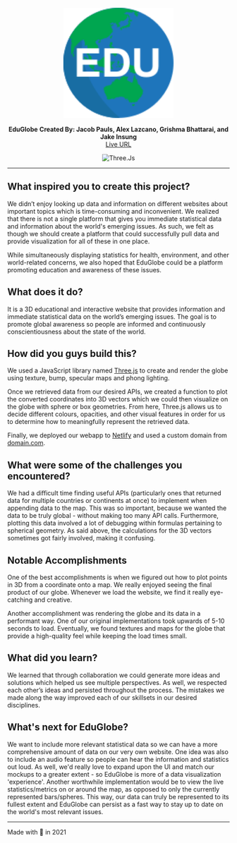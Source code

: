 <p align="center">
  <img src="./dist/assets/eduglobe-logo.svg" alt="Legacy Edition" height="250" />
</p>
<p align="center">
  <strong>EduGlobe</strong>
  <strong>Created By: Jacob Pauls, Alex Lazcano, Grishma Bhattarai, and Jake Insung</strong></br>
  <a href="https://www.eduglobe.space/" >Live URL</a>
</p>
<p align="center">
  <img alt="Three.Js" src="https://img.shields.io/badge/Three%2Cjs-r124-blue" />
</p>

--- 

## What inspired you to create this project?
We didn’t enjoy looking up data and information on different websites about important topics which is time-consuming and inconvenient. We realized that there is not a single platform that gives you immediate statistical data and information about the world's emerging issues. As such, we felt as though we should create a platform that could successfully pull data and provide visualization for all of these in one place.

While simultaneously displaying statistics for health, environment, and other world-related concerns, we also hoped that EduGlobe could be a platform promoting education and awareness of these issues.

## What does it do?
It is a 3D educational and interactive website that provides information and immediate statistical data on the world’s emerging issues. The goal is to promote global awareness so people are informed and continuously conscientiousness about the state of the world.

## How did you guys build this?
We used a JavaScript library named [Three.js](https://threejs.org/) to create and render the globe using texture, bump, specular maps and phong lighting. 

Once we retrieved data from our desired APIs, we created a function to plot the converted coordinates into 3D vectors which we could then visualize on the globe with sphere or box geometries. From here, Three.js allows us to decide different colours, opacities, and other visual features in order for us to determine how to meaningfully represent the retrieved data.

Finally, we deployed our webapp to [Netlify](https://www.netlify.com/) and used a custom domain from [domain.com](https://www.domain.com/).

## What were some of the challenges you encountered?
We had a difficult time finding useful APIs (particularly ones that returned data for multiple countries or continents at once) to implement when appending data to the map. This was so important, because we wanted the data to be truly global - without making too many API calls. Furthermore, plotting this data involved a lot of debugging within formulas pertaining to spherical geometry. As said above, the calculations for the 3D vectors sometimes got fairly involved, making it confusing.

## Notable Accomplishments
One of the best accomplishments is when we figured out how to plot points in 3D from a coordinate onto a map.
We really enjoyed seeing the final product of our globe. Whenever we load the website, we find it really eye-catching and creative. 

Another accomplishment was rendering the globe and its data in a performant way. One of our original implementations took upwards of 5-10 seconds to load. Eventually, we found textures and maps for the globe that provide a high-quality feel while keeping the load times small.

## What did you learn?
We learned that through collaboration we could generate more ideas and solutions which helped us see multiple perspectives. As well, we respected each other’s ideas and persisted throughout the process. The mistakes we made along the way improved each of our skillsets in our desired disciplines.

## What's next for EduGlobe?
We want to include more relevant statistical data so we can have a more comprehensive amount of data on our very own website. One idea was also to include an audio feature so people can hear the information and statistics out loud. As well, we'd really love to expand upon the UI and match our mockups to a greater extent - so EduGlobe is more of a data visualization 'experience'. Another worthwhile implementation would be to view the live statistics/metrics on or around the map, as opposed to only the currently represented bars/spheres. This way, our data can truly be represented to its fullest extent and EduGlobe can persist as a fast way to stay up to date on the world's most relevant issues.

--- 

Made  with 💛 in 2021 
